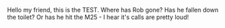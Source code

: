 Hello my friend, this is the TEST.
Where has Rob gone? Has he fallen down the toilet?
Or has he hit the M25 - I hear it's calls are pretty loud!